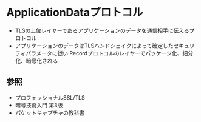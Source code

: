 # ApplicationDataプロトコル
- TLSの上位レイヤーであるアプリケーションのデータを通信相手に伝えるプロトコル
- アプリケーションのデータはTLSハンドシェイクによって確定したセキュリティパラメータに従い
  Recordプロトコルのレイヤーでパッケージ化、細分化、暗号化される

## 参照
- プロフェッショナルSSL/TLS
- 暗号技術入門 第3版
- パケットキャプチャの教科書
